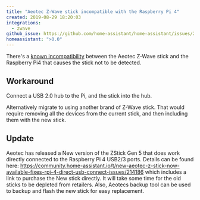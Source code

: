 ```yaml
---
title: "Aeotec Z-Wave stick incompatible with the Raspberry Pi 4"
created: 2019-08-29 18:20:03
integrations:
  - zwave
github_issue: https://github.com/home-assistant/home-assistant/issues/26270
homeassistant: ">0.0"
---
```


There's a [known incompatibility](https://www.raspberrypi.org/forums/viewtopic.php?f=28&t=245031#p1502030) between the Aeotec
Z-Wave stick and the Raspberry Pi4 that causes the stick not to be detected.

## Workaround

Connect a USB 2.0 hub to the Pi, and the stick into the hub.

Alternatively migrate to using another brand of Z-Wave stick. That would require removing all the devices from the current stick,
and then including them with the new stick.

## Update

Aeotec has released a New version of the ZStick Gen 5 that does work directly connected to the Raspberry Pi 4 USB2/3 ports.
Details can be found here: https://community.home-assistant.io/t/new-aeotec-z-stick-now-available-fixes-rpi-4-direct-usb-connect-issues/214186
which includes a link to purchase the New stick directly. It will take some time for the old sticks to be depleted from retailers.
Also, Aeotecs backup tool can be used to backup and flash the new stick for easy replacement.
